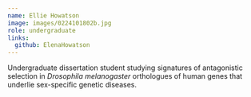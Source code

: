 ```yaml
---
name: Ellie Howatson
image: images/0224101802b.jpg
role: undergraduate
links:
  github: ElenaHowatson
---
```


Undergraduate dissertation student studying signatures of antagonistic selection in *Drosophila melanogaster* orthologues of human genes that underlie sex-specific genetic diseases.
